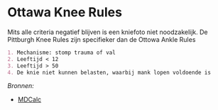 # Ottawa Knee Rules
Mits alle criteria negatief blijven is een kniefoto niet noodzakelijk. De Pittburgh Knee Rules zijn specifieker dan de Ottowa Ankle Rules

```md
1. Mechanisme: stomp trauma of val
2. Leeftijd < 12
3. Leeftijd > 50
4. De knie niet kunnen belasten, waarbij mank lopen voldoende is
```

_Bronnen:_
- [MDCalc](http://www.mdcalc.com/pittsburgh-knee-rules/)
